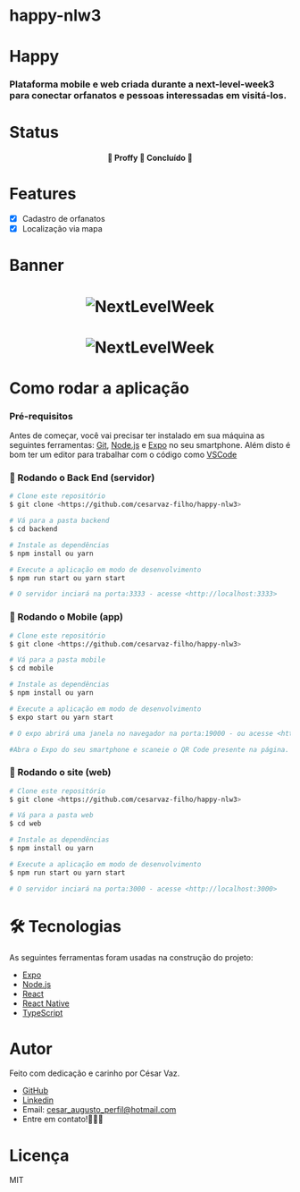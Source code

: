 # happy-nlw3

# Happy

### Plataforma mobile e web criada durante a next-level-week3 para conectar orfanatos e pessoas interessadas em visitá-los.

# Status
<h4 align="center"> 
	🚧  Proffy 🚀 Concluído  🚧
</h4>

# Features

- [x] Cadastro de orfanatos
- [x] Localização via mapa

# Banner

<h1 align="center">
  <img alt="NextLevelWeek" title="#NextLevelWeek" src="" />
</h1>

<h1 align="center">
  <img alt="NextLevelWeek" title="#NextLevelWeek" src="" />
</h1>

# Como rodar a aplicação

### Pré-requisitos

Antes de começar, você vai precisar ter instalado em sua máquina as seguintes ferramentas:
[Git](https://git-scm.com), [Node.js](https://nodejs.org/en/) e [Expo](https://expo.io/) no seu smartphone. 
Além disto é bom ter um editor para trabalhar com o código como [VSCode](https://code.visualstudio.com/)

### 🎲 Rodando o Back End (servidor)

```bash
# Clone este repositório
$ git clone <https://github.com/cesarvaz-filho/happy-nlw3>

# Vá para a pasta backend
$ cd backend

# Instale as dependências
$ npm install ou yarn

# Execute a aplicação em modo de desenvolvimento
$ npm run start ou yarn start

# O servidor inciará na porta:3333 - acesse <http://localhost:3333>
```
### 🎲 Rodando o Mobile (app)

```bash
# Clone este repositório
$ git clone <https://github.com/cesarvaz-filho/happy-nlw3>

# Vá para a pasta mobile
$ cd mobile

# Instale as dependências
$ npm install ou yarn

# Execute a aplicação em modo de desenvolvimento
$ expo start ou yarn start

# O expo abrirá uma janela no navegador na porta:19000 - ou acesse <http://localhost:19000>

#Abra o Expo do seu smartphone e scaneie o QR Code presente na página. O app carregará em seguida.
```

### 🎲 Rodando o site (web)

```bash
# Clone este repositório
$ git clone <https://github.com/cesarvaz-filho/happy-nlw3>

# Vá para a pasta web
$ cd web

# Instale as dependências
$ npm install ou yarn

# Execute a aplicação em modo de desenvolvimento
$ npm run start ou yarn start

# O servidor inciará na porta:3000 - acesse <http://localhost:3000>
```

# 🛠 Tecnologias

As seguintes ferramentas foram usadas na construção do projeto:

- [Expo](https://expo.io/)
- [Node.js](https://nodejs.org/en/)
- [React](https://pt-br.reactjs.org/)
- [React Native](https://reactnative.dev/)
- [TypeScript](https://www.typescriptlang.org/)

# Autor

Feito com dedicação e carinho por César Vaz.
- [GitHub](https://github.com/cesarvaz-filho)
- [Linkedin](https://www.linkedin.com/in/cesar-vaz-059667175/)
- Email: cesar_augusto_perfil@hotmail.com
- Entre em contato!👋🏽🚀

# Licença
MIT
